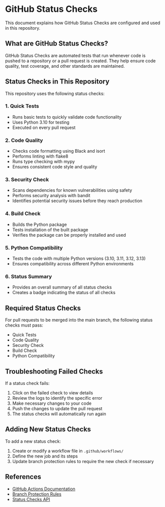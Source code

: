 # GitHub Status Checks

This document explains how GitHub Status Checks are configured and used in this repository.

## What are GitHub Status Checks?

GitHub Status Checks are automated tests that run whenever code is pushed to a repository or a pull request is created. They help ensure code quality, test coverage, and other standards are maintained.

## Status Checks in This Repository

This repository uses the following status checks:

### 1. Quick Tests
- Runs basic tests to quickly validate code functionality
- Uses Python 3.10 for testing
- Executed on every pull request

### 2. Code Quality
- Checks code formatting using Black and isort
- Performs linting with flake8
- Runs type checking with mypy
- Ensures consistent code style and quality

### 3. Security Check
- Scans dependencies for known vulnerabilities using safety
- Performs security analysis with bandit
- Identifies potential security issues before they reach production

### 4. Build Check
- Builds the Python package
- Tests installation of the built package
- Verifies the package can be properly installed and used

### 5. Python Compatibility
- Tests the code with multiple Python versions (3.10, 3.11, 3.12, 3.13)
- Ensures compatibility across different Python environments

### 6. Status Summary
- Provides an overall summary of all status checks
- Creates a badge indicating the status of all checks

## Required Status Checks

For pull requests to be merged into the main branch, the following status checks must pass:
- Quick Tests
- Code Quality
- Security Check
- Build Check
- Python Compatibility

## Troubleshooting Failed Checks

If a status check fails:

1. Click on the failed check to view details
2. Review the logs to identify the specific error
3. Make necessary changes to your code
4. Push the changes to update the pull request
5. The status checks will automatically run again

## Adding New Status Checks

To add a new status check:

1. Create or modify a workflow file in `.github/workflows/`
2. Define the new job and its steps
3. Update branch protection rules to require the new check if necessary

## References

- [GitHub Actions Documentation](https://docs.github.com/en/actions)
- [Branch Protection Rules](https://docs.github.com/en/repositories/configuring-branches-and-merges-in-your-repository/managing-protected-branches/about-protected-branches)
- [Status Checks API](https://docs.github.com/en/rest/reference/checks)